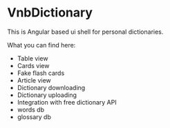 # VnbDictionary

This is Angular based ui shell for personal dictionaries.

What you can find here:

* Table view
* Cards view
* Fake flash cards
* Article view
* Dictionary downloading
* Dictionary uploading
* Integration with free dictionary API
* words db
* glossary db

